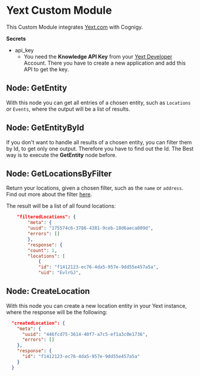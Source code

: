 # Yext Custom Module

This Custom Module integrates [Yext.com](www.yext.com) with Cognigy.

**Secrets**

- api_key
  - You need the **Knowledge API Key** from your [Yext Developer](https://developer.yext.com/) Account. There you have to create a new application and add this API to get the key.



## Node: GetEntity

With this node you can get all entries of a chosen entity, such as `Locations` or `Events`, where the output will be a list of results.



## Node: GetEntityById

If you don't want to handle all results of a chosen entity, you can filter them by Id, to get only one output. Therefore you have to find out the Id. The Best way is to execute the **GetEntity** node before.



## Node: GetLocationsByFilter

Return your locations, given a chosen filter, such as the `name` or `address`. Find out more about the filter [here](https://developer.yext.com/docs/api-reference/#operation/searchLocations). 

The result will be a list of all found locations: 

```json
    "filteredLocations": {
        "meta": {
        "uuid": "175574c6-3786-4381-9ceb-18d6aeca809d",
        "errors": []
        },
        "response": {
        "count": 1,
        "locations": [
            {
            "id": "f1412123-ec76-4da5-957e-9dd55e457a5a",
            "uid": "EvlrGJ",
```



## Node: CreateLocation

With this node you can create a new location entity in your Yext instance, where the response will be the following:

```json
  "createdLocation": {
    "meta": {
      "uuid": "446fcd75-3614-40f7-a7c5-ef1a3c0e1736",
      "errors": []
    },
    "response": {
      "id": "f1412123-ec76-4da5-957e-9dd55e457a5a"
    }
  }
```

